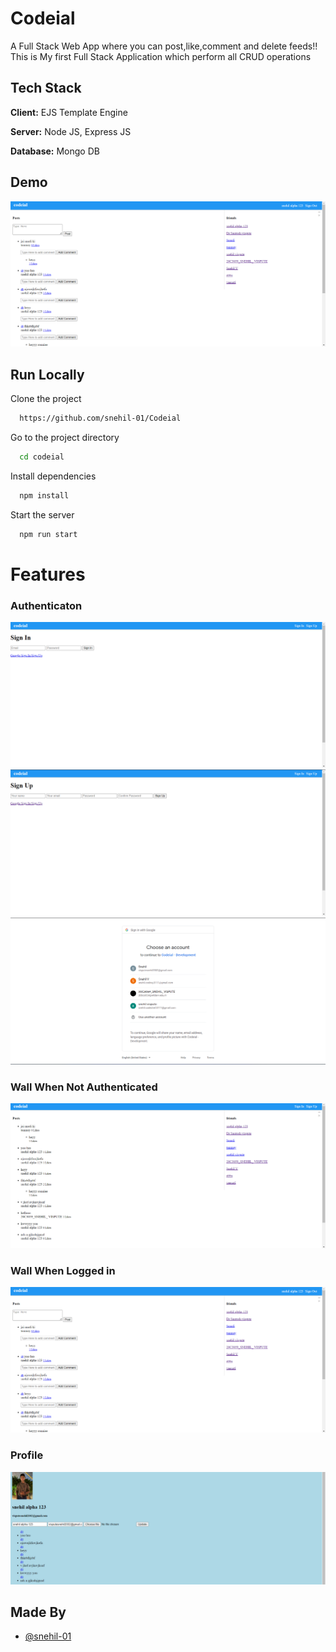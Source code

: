 
# Codeial

A Full Stack Web App where you can post,like,comment and delete feeds!! <br>
This is My first Full Stack Application which perform all CRUD operations
## Tech Stack

**Client:** EJS Template Engine

**Server:** Node JS, Express JS

**Database:** Mongo DB
  
## Demo


![](https://github.com/snehil-01/Codeial/blob/main/screenshots/wall-when%20logged-in.png)
## Run Locally

Clone the project

```bash
  https://github.com/snehil-01/Codeial
```

Go to the project directory

```bash
  cd codeial
```

Install dependencies

```bash
  npm install
```


Start the server

```bash
  npm run start
```
# Features

### Authenticaton
![](https://github.com/snehil-01/Codeial/blob/main/screenshots/Screenshot%20(89).png)
![](https://github.com/snehil-01/Codeial/blob/main/screenshots/sign.png)
![](https://github.com/snehil-01/Codeial/blob/main/screenshots/googleoauth.png)
### Wall When Not Authenticated 
![](https://github.com/snehil-01/Codeial/blob/main/screenshots/wall-without-login.png)
### Wall When Logged in
![](https://github.com/snehil-01/Codeial/blob/main/screenshots/wall-when%20logged-in.png)
### Profile
![](https://github.com/snehil-01/Codeial/blob/main/screenshots/profile.png)

## Made By

- [@snehil-01](https://github.com/snehil-01)


